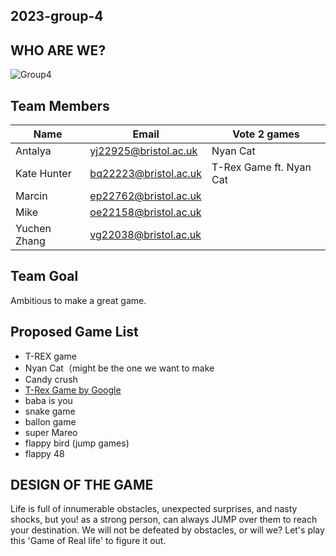 ## 2023-group-4

## WHO ARE WE?

![Group4](https://user-images.githubusercontent.com/115186584/215521710-d9c85960-1257-4b2b-a89c-cf05d7b6ae0a.jpeg)



## Team Members

| Name         | Email                 | Vote 2 games            |
|--------------|-----------------------|-------------------------|
| Antalya      | yj22925@bristol.ac.uk | Nyan Cat                |
| Kate Hunter  | bq22223@bristol.ac.uk | T-Rex Game ft. Nyan Cat |
| Marcin       | ep22762@bristol.ac.uk |                         |
| Mike         | oe22158@bristol.ac.uk |                         |
| Yuchen Zhang | vg22038@bristol.ac.uk |                         |


## Team Goal
Ambitious to make a great game.


## Proposed Game List
- T-REX game
- Nyan Cat（might be the one we want to make
- Candy crush
- [T-Rex Game by Google](https://trex-runner.com/)
- baba is you 
- snake game
- ballon game 
- super Mareo
- flappy bird (jump games)
- flappy 48




##  DESIGN OF THE GAME
Life is full of innumerable obstacles, unexpected surprises, and nasty shocks, but you! as a strong person, can always JUMP over them to reach your destination. We will not be defeated by obstacles, or will we? Let's play this 'Game of Real life' to figure it out. 

